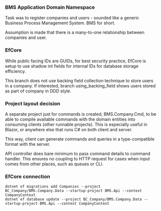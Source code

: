 ### BMS Application Domain Namespace
Task was to register companies and users - sounded like a generic Business Process Management System.
BMS for short.

Assumption is made that there is a many-to-one relationship between companies and user.

### EfCore

While public facing IDs are GUIDs, for best security practice, EfCore is setup to use shadow int fields for internal IDs
for database storage efficiency.

This branch does not use backing field collection technique to store users in a company.
If interested, branch using_backing_field shows users stored as part of company in DDD style.

### Project layout decision
A separate project just for commands is created, BMS.Company.Cmd, to be
able to compile available commands with the domain entities
into consuming clients
(other runnable projects).
This is especially useful in Blazor, or anywhere else that runs C# on both client and server.

This way, client can generate commands and queries in a type-compatible format with the server.

API controller does bare minimum to pass command details to command handler. This ensures no coupling to HTTP request
for cases when input comes from other places, such as queues or CLI.

### EfCore connection
```
dotnet ef migrations add Companies --project BC_Company/BMS.Company.Data --startup-project BMS.Api --context CompanyContext
dotnet ef database update --project BC_Company/BMS.Company.Data --startup-project BMS.Api --context CompanyContext
```